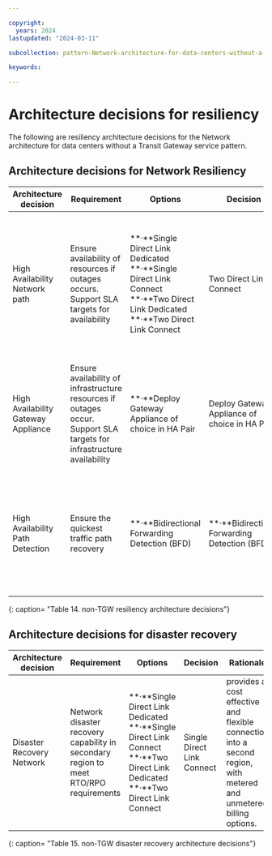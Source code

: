 ```yaml
---

copyright:
  years: 2024
lastupdated: "2024-03-11"

subcollection: pattern-Network-architecture-for-data-centers-without-a-Transit-Gateway-service

keywords:

---
```


# Architecture decisions for resiliency

The following are resiliency architecture decisions for the Network architecture for data centers without a Transit Gateway service pattern.

## Architecture decisions for Network Resiliency

| **Architecture decision**           | **Requirement**                                                                                                       | **Options**                                                                                                                                   | **Decision**                                      | **Rationale**                                                                                                                   |
|-------------------------------------|-----------------------------------------------------------------------------------------------------------------------|-----------------------------------------------------------------------------------------------------------------------------------------------|---------------------------------------------------|---------------------------------------------------------------------------------------------------------------------------------|
| High Availability Network path      | Ensure availability of resources if outages occurs. Support SLA targets for availability                              | \*\*·\*\*Single Direct Link Dedicated \*\*·\*\*Single Direct Link Connect \*\*·\*\*Two Direct Link Dedicated \*\*·\*\*Two Direct Link Connect | Two Direct Link Connect                           | Two Direct Link Connect provides a layer of resiliency with SDN over physical hardware while being cost effective and flexible. |
| High Availability Gateway Appliance | Ensure availability of infrastructure resources if outages occur. Support SLA targets for infrastructure availability | \*\*·\*\*Deploy Gateway Appliance of choice in HA Pair                                                                                        | Deploy Gateway Appliance of choice in HA Pair     | Ensures if one appliance unavailable access is still available through remaining gateway appliance.                             |
| High Availability Path Detection    | Ensure the quickest traffic path recovery                                                                             | \*\*·\*\*Bidirectional Forwarding Detection (BFD)                                                                                             | \*\*·\*\*Bidirectional Forwarding Detection (BFD) | provides a much faster way of detecting link failures compared to the built-in mechanisms within routing protocols              |
{: caption= "Table 14. non-TGW resiliency architecture decisions"}

## Architecture decisions for disaster recovery

| **Architecture decision** | **Requirement**                                                                       | **Options**                                                                                                                                   | **Decision**               | **Rationale**                                                                                                       |
|---------------------------|---------------------------------------------------------------------------------------|-----------------------------------------------------------------------------------------------------------------------------------------------|----------------------------|---------------------------------------------------------------------------------------------------------------------|
| Disaster Recovery Network | Network disaster recovery capability in secondary region to meet RTO/RPO requirements | \*\*·\*\*Single Direct Link Dedicated \*\*·\*\*Single Direct Link Connect \*\*·\*\*Two Direct Link Dedicated \*\*·\*\*Two Direct Link Connect | Single Direct Link Connect | provides a cost effective and flexible connection into a second region, with metered and unmetered billing options. |
{: caption= "Table 15. non-TGW disaster recovery architecture decisions"}
